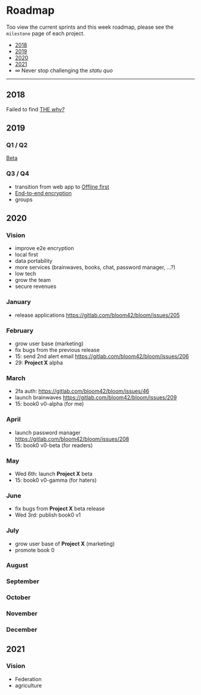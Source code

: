 # Roadmap

Too view the current sprints and this week roadmap, please see the `milestone` page of each project.

* [2018](#anchor-2018)
* [2019](#anchor-2019)
* [2020](#anchor-2020)
* [2021](#anchor-2021)
* ∞ Never stop challenging the *statu quo*

---------------------

## 2018
Failed to find <a href="https://fatalentropy.com/the-just-cause-and-the-infinite-game" target="_blank" rel="noopener">THE *why?*</a>

## 2019

### Q1 / Q2

<a href="https://bloom.sh" target="_blank" rel="noopener">Beta</a>

### Q3 / Q4

* transition from web app to <a href="https://www.inkandswitch.com/local-first.html" target="_blank" rel="noopener">Offline first</a>
* <a href="https://en.wikipedia.org/wiki/End-to-end_encryption" target="_blank" rel="noopener">End-to-end encryption</a>
* groups


## 2020

### Vision

* improve e2e encryption
* local first
* data portability
* more services (brainwaves, books, chat, password manager, ...?)
* low tech
* grow the team
* secure revenues

### January

* release applications https://gitlab.com/bloom42/bloom/issues/205


### February

* grow user base (marketing)
* fix bugs from the previous release
* 15: send 2nd alert email https://gitlab.com/bloom42/bloom/issues/206
* 29: **Project X** alpha

### March

* 2fa auth: https://gitlab.com/bloom42/bloom/issues/46
* launch brainwaves https://gitlab.com/bloom42/bloom/issues/209
* 15: book0 v0-alpha (for me)

### April

* launch password manager https://gitlab.com/bloom42/bloom/issues/208
* 15: book0 v0-beta (for readers)

### May

* Wed 6th: launch **Project X** beta
* 15: book0 v0-gamma (for haters)

### June

* fix bugs from **Project X** beta release
* Wed 3rd: publish book0 v1

### July

* grow user base of **Project X** (marketing)
* promote book 0

### August

### September

### October

### November

### December


## 2021

### Vision

 * Federation
* agriculture